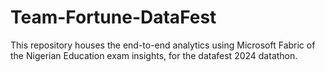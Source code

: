 # Team-Fortune-DataFest
This repository houses the end-to-end analytics using Microsoft Fabric of the Nigerian Education exam insights, for the datafest 2024 datathon.
